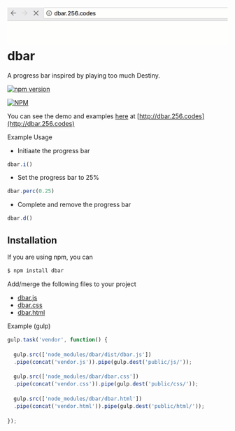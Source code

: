 ![](example.gif)
dbar
====

A progress bar inspired by playing too much Destiny.


[![npm version](https://badge.fury.io/js/dbar.svg)](https://badge.fury.io/js/dbar)


[![NPM](https://nodei.co/npm/dbar.png)](https://nodei.co/npm/dbar/)

You can see the demo and examples [here](http://dbar.256.codes) at [http://dbar.256.codes](http://dbar.256.codes)


Example Usage


* Initiaate the progress bar
```javascript
dbar.i()
```
* Set the progress bar to 25%
```javascript
dbar.perc(0.25)
```
* Complete and remove the progress bar
```javascript
dbar.d()
```


Installation
------------

If you are using npm, you can

```bash
$ npm install dbar
```

Add/merge the following files to your project
* [dbar.js](dist/dbar.js)
* [dbar.css](dist/dbar.css)
* [dbar.html](dist/dbar.html)

Example (gulp)

```javascript
gulp.task('vendor', function() {

  gulp.src(['node_modules/dbar/dist/dbar.js'])
  .pipe(concat('vendor.js')).pipe(gulp.dest('public/js/'));

  gulp.src(['node_modules/dbar/dbar.css'])
  .pipe(concat('vendor.css')).pipe(gulp.dest('public/css/'));

  gulp.src(['node_modules/dbar/dbar.html'])
  .pipe(concat('vendor.html')).pipe(gulp.dest('public/html/'));

});

```
